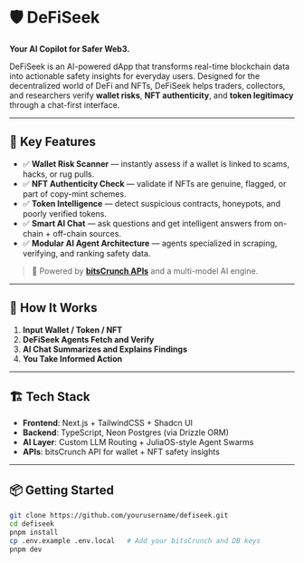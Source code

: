 # 🛡️ DeFiSeek

**Your AI Copilot for Safer Web3.**

DeFiSeek is an AI-powered dApp that transforms real-time blockchain data into actionable safety insights for everyday users. Designed for the decentralized world of DeFi and NFTs, DeFiSeek helps traders, collectors, and researchers verify **wallet risks**, **NFT authenticity**, and **token legitimacy** through a chat-first interface.

---

## 🚀 Key Features

- ✅ **Wallet Risk Scanner** — instantly assess if a wallet is linked to scams, hacks, or rug pulls.
- ✅ **NFT Authenticity Check** — validate if NFTs are genuine, flagged, or part of copy-mint schemes.
- ✅ **Token Intelligence** — detect suspicious contracts, honeypots, and poorly verified tokens.
- ✅ **Smart AI Chat** — ask questions and get intelligent answers from on-chain + off-chain sources.
- ✅ **Modular AI Agent Architecture** — agents specialized in scraping, verifying, and ranking safety data.

> 🔐 Powered by [**bitsCrunch APIs**](https://bitscrunch.com) and a multi-model AI engine.

---

## 🧠 How It Works

1. **Input Wallet / Token / NFT**
2. **DeFiSeek Agents Fetch and Verify**
3. **AI Chat Summarizes and Explains Findings**
4. **You Take Informed Action**

---

## 🏗️ Tech Stack

- **Frontend**: Next.js + TailwindCSS + Shadcn UI
- **Backend**: TypeScript, Neon Postgres (via Drizzle ORM)
- **AI Layer**: Custom LLM Routing + JuliaOS-style Agent Swarms
- **APIs**: bitsCrunch API for wallet + NFT safety insights

---

## 📦 Getting Started

```bash
git clone https://github.com/yourusername/defiseek.git
cd defiseek
pnpm install
cp .env.example .env.local   # Add your bitsCrunch and DB keys
pnpm dev
